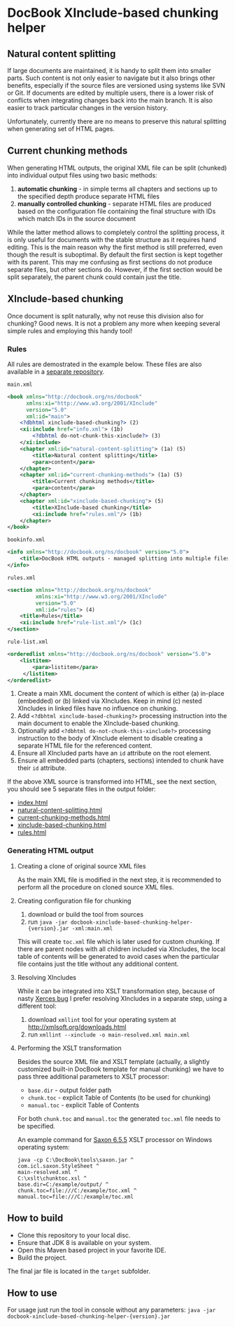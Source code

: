 # DocBook XInclude-based chunking helper

## Natural content splitting
If large documents are maintained, it is handy to split them into smaller parts. Such content is not only easier to navigate but it also brings other benefits, especially if the source files are versioned using systems like SVN or Git. If documents are edited by multiple users, there is a lower risk of conflicts when integrating changes back into the main branch. It is also easier to track particular changes in the version history. 

Unfortunately, currently there are no means to preserve this natural splitting when generating set of HTML pages. 

## Current chunking methods
When generating HTML outputs, the original XML file can be split (chunked) into individual output files using two basic methods:

 1. **automatic chunking** - in simple terms all chapters and sections up to the specified depth produce separate HTML files
 2. **manually controlled chunking** - separate HTML files are produced based on the configuration file containing the final structure with IDs which match IDs in the source document

While the latter method allows to completely control the splitting process, it is only useful for documents with the stable structure as it requires hand editing. This is the main reason why the first method is still preferred, even though the result is suboptimal. By default the first section is kept together with its parent. This may me confusing as first sections do not produce separate files, but other sections do. However, if the first section would be split separately, the parent chunk could contain just the title.

## XInclude-based chunking
Once document is split naturally, why not reuse this division also for chunking? Good news. It is not a problem any more when keeping several simple rules and employing this handy tool!

### Rules
All rules are demostrated in the example below. These files are also available in a [separate repository](https://github.com/doctribute/docbook-xinclude-based-chunking-stylesheets/tree/master/example/xml).

`main.xml`
```xml
<book xmlns="http://docbook.org/ns/docbook"
      xmlns:xi="http://www.w3.org/2001/XInclude"
      version="5.0"
      xml:id="main">
    <?dbhtml xinclude-based-chunking?> (2)
    <xi:include href="info.xml"> (1b)
        <?dbhtml do-not-chunk-this-xinclude?> (3)
    </xi:include>
    <chapter xml:id="natural-content-splitting"> (1a) (5)
        <title>Natural content splitting</title>
        <para>content</para>
    </chapter>
    <chapter xml:id="current-chunking-methods"> (1a) (5)
        <title>Current chunking methods</title>
        <para>content</para>
    </chapter>
    <chapter xml:id="xinclude-based-chunking"> (5)
        <title>XInclude-based chunking</title>
        <xi:include href="rules.xml"/> (1b)
    </chapter>
</book>
```
`bookinfo.xml`
```xml
<info xmlns="http://docbook.org/ns/docbook" version="5.0">
    <title>DocBook HTML outputs - managed splitting into multiple files</title>
</info>
```
`rules.xml`
```xml
<section xmlns="http://docbook.org/ns/docbook" 
         xmlns:xi="http://www.w3.org/2001/XInclude" 
         version="5.0" 
         xml:id="rules"> (4)
    <title>Rules</title>
    <xi:include href="rule-list.xml"/> (1c)
</section>
```
`rule-list.xml`
```xml
<orderedlist xmlns="http://docbook.org/ns/docbook" version="5.0">
    <listitem>
        <para>listitem</para>
     </listitem>
</orderedlist>
```

 1. Create a main XML document the content of which is either (a) in-place (embedded) or (b) linked via XIncludes. Keep in mind (c) nested XIncludes in linked files have no influence on chunking.
 2. Add `<?dbhtml xinclude-based-chunking?>` processing instruction into the main document to enable the XInclude-based chunking.
 3. Optionally add `<?dbhtml do-not-chunk-this-xinclude?>` processing instruction to the body of XInclude element to disable creating a separate HTML file for the referenced content.
 4. Ensure all XIncluded parts have an `id` attribute on the root element.
 5. Ensure all embedded parts (chapters, sections) intended to chunk have their `id` attribute.

If the above XML source is transformed into HTML, see the next section, you should see 5 separate files in the output folder:

 - [index.html](https://htmlpreview.github.io/?https://raw.githubusercontent.com/doctribute/docbook-xinclude-based-chunking-stylesheets/master/example/html/index.html)
 - [natural-content-splitting.html](https://htmlpreview.github.io/?https://raw.githubusercontent.com/doctribute/docbook-xinclude-based-chunking-stylesheets/master/example/html/natural-content-splitting.html)
 - [current-chunking-methods.html](https://htmlpreview.github.io/?https://raw.githubusercontent.com/doctribute/docbook-xinclude-based-chunking-stylesheets/master/example/html/current-chunking-methods.html)
 - [xinclude-based-chunking.html](https://htmlpreview.github.io/?https://raw.githubusercontent.com/doctribute/docbook-xinclude-based-chunking-stylesheets/master/example/html/xinclude-based-chunking.html)
 - [rules.html](https://htmlpreview.github.io/?https://raw.githubusercontent.com/doctribute/docbook-xinclude-based-chunking-stylesheets/master/example/html/rules.html)

### Generating HTML output
 1. Creating a clone of original source XML files
 
    As the main XML file is modified in the next step, it is recommended to perform all the procedure on cloned source XML files.
 
 2. Creating configuration file for chunking
      1. download or build the tool from sources 
      2. run `java -jar docbook-xinclude-based-chunking-helper-{version}.jar -xml:main.xml`
     
     This will create `toc.xml` file which is later used for custom chunking. If there are parent nodes with all children included via XIncludes, the local table of contents will be generated to avoid cases when the particular file contains just the title without any additional content.

 3. Resolving XIncludes
     
     While it can be integrated into XSLT transformation step, because of nasty [Xerces bug](https://issues.apache.org/jira/browse/XERCESJ-1102) I prefer resolving XIncludes in a separate step, using a different tool:
     1. download `xmllint` tool for your operating system at http://xmlsoft.org/downloads.html
     2. run `xmllint --xinclude -o main-resolved.xml main.xml`

 4. Performing the XSLT transformation
    
    Besides the source XML file and XSLT template (actually, a slightly customized built-in DocBook template for manual chunking) we have to pass three additional parameters to XSLT processor:
    - `base.dir` - output folder path
    - `chunk.toc` - explicit Table of Contents (to be used for chunking)
    - `manual.toc` - explicit Table of Contents
    
    For both `chunk.toc` and `manual.toc` the generated `toc.xml` file needs to be specified.
    
    An example command for [Saxon 6.5.5](http://saxon.sourceforge.net/saxon6.5.5/) XSLT processor on Windows operating system:
   
    ```Batchfile
    java -cp C:\DocBook\tools\saxon.jar ^
    com.icl.saxon.StyleSheet ^
    main-resolved.xml ^
    C:\xslt\chunktoc.xsl ^
    base.dir=C:/example/output/ ^
    chunk.toc=file:///C:/example/toc.xml ^
    manual.toc=file:///C:/example/toc.xml
    ```

## How to build

 - Clone this repository to your local disc.
 - Ensure that JDK 8 is available on your system.
 - Open this Maven based project in your favorite IDE.
 - Build the project.

The final jar file is located in the `target` subfolder.

## How to use

For usage just run the tool in console without any parameters:
`java -jar docbook-xinclude-based-chunking-helper-{version}.jar`
